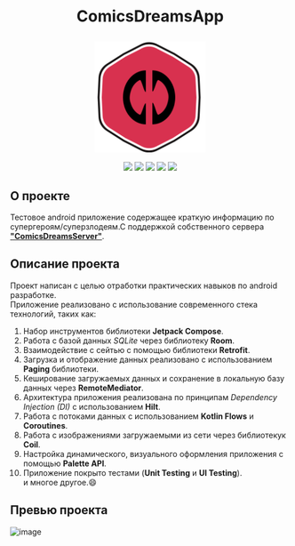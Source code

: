 <h1><p align="center">
ComicsDreamsApp
</p></h1>
<p align="center">
<img width="200" height="200" src="https://github.com/AndreyDemuhDev/ComicsDreamsApp/blob/master/ic_logo.svg">
</p>

<div id="header" align="center">
<img src= https://img.shields.io/badge/Android-3DDC84?style=flat&logo=android&logoColor=white />
<img src= https://img.shields.io/badge/Kotlin-0095D5?&style=flat&logo=kotlin&logoColor=white />
<img src= https://img.shields.io/badge/Jetpack_Compose-gray/>
<img src= https://img.shields.io/badge/API-24%2B-success/>
<img src= https://img.shields.io/badge/Testing-true-yellow/>
  </div>

  ## О проекте
Тестовое android приложение содержащее краткую информацию по супергероям/суперзлодеям.С поддержкой собственного сервера [**"ComicsDreamsServer"**](https://github.com/AndreyDemuhDev/ComicsDreamsServer).

  ## Описание проекта
Проект написан с целью отработки практических навыков по android разработке. <br/>Приложение реализовано с использование современного стека технологий, таких как:
1. Набор инструментов библиотеки **Jetpack Compose**.
2. Работа с базой данных *SQLite* через библиотеку **Room**.
3. Взаимодействие с сейтью с помощью библиотеки **Retrofit**.
4. Загрузка и отображение данных реализовано с использованием **Paging** библиотеки.
5. Кеширование загружаемых данных и сохранение в локальную базу данных через **RemoteMediator**.
6. Архитектура приложения реализована по принципам *Dependency Injection (DI)* с использованием **Hilt**.
7. Работа с потоками данных с использованием **Kotlin Flows** и **Coroutines**.
8. Работа с изображениями загружаемыми из сети через библиотекук **Coil**.
9. Настройка динамического, визуального оформления приложения с помощью **Palette API**.
10. Приложение покрыто тестами (**Unit Testing** и **UI Testing**).</br>
и многое другое.:smile:

  ## Превью проекта
   ![image](https://github.com/AndreyDemuhDev/ComicsDreamsApp/blob/master/preview_comicsDreamsApp.gif)
